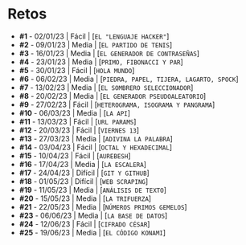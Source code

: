 # Retos

- **#1** - 02/01/23 | Fácil | [`EL "LENGUAJE HACKER"`]
- **#2** - 09/01/23 | Media | [`EL PARTIDO DE TENIS`]
- **#3** - 16/01/23 | Media | [`EL GENERADOR DE CONTRASEÑAS`]
- **#4** - 23/01/23 | Media | [`PRIMO, FIBONACCI Y PAR`]
- **#5** - 30/01/23 | Fácil | [`HOLA MUNDO`]
- **#6** - 06/02/23 | Media | [`PIEDRA, PAPEL, TIJERA, LAGARTO, SPOCK`]
- **#7** - 13/02/23 | Media | [`EL SOMBRERO SELECCIONADOR`]
- **#8** - 20/02/23 | Media | [`EL GENERADOR PSEUDOALEATORIO`]
- **#9** - 27/02/23 | Fácil | [`HETEROGRAMA, ISOGRAMA Y PANGRAMA`]
- **#10** - 06/03/23 | Media | [`LA API`]
- **#11** - 13/03/23 | Fácil | [`URL PARAMS`]
- **#12** - 20/03/23 | Fácil | [`VIERNES 13`]
- **#13** - 27/03/23 | Media | [`ADIVINA LA PALABRA`]
- **#14** - 03/04/23 | Fácil | [`OCTAL Y HEXADECIMAL`]
- **#15** - 10/04/23 | Fácil | [`AUREBESH`]
- **#16** - 17/04/23 | Media | [`LA ESCALERA`]
- **#17** - 24/04/23 | Difícil | [`GIT Y GITHUB`]
- **#18** - 01/05/23 | Difícil | [`WEB SCRAPING`]
- **#19** - 11/05/23 | Media | [`ANÁLISIS DE TEXTO`]
- **#20** - 15/05/23 | Media | [`LA TRIFUERZA`]
- **#21** - 22/05/23 | Media | [`NÚMEROS PRIMOS GEMELOS`]
- **#23** - 06/06/23 | Media | [`LA BASE DE DATOS`]
- **#24** - 12/06/23 | Fácil | [`CIFRADO CÉSAR`]
- **#25** - 19/06/23 | Media | [`EL CÓDIGO KONAMI`]
